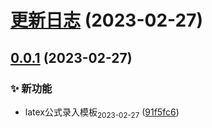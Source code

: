 # [更新日志](https://github.com/tomiaa12/latex-template/compare/0.0.1...更新日志) (2023-02-27)



## [0.0.1](https://github.com/tomiaa12/latex-template/compare/91f5fc6325b4eede6167f2e01cdd1892ec2212c5...0.0.1) (2023-02-27)


### ✨ 新功能

* latex公式录入模板<sub>2023-02-27</sub> ([91f5fc6](https://github.com/tomiaa12/latex-template/commit/91f5fc6325b4eede6167f2e01cdd1892ec2212c5))



